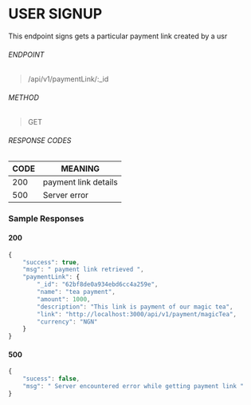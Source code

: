 
# USER SIGNUP 
This endpoint signs gets a particular payment link created by a usr 


###### ENDPOINT 
> /api/v1/paymentLink/:_id


###### METHOD 
> GET


###### RESPONSE CODES 

CODE | MEANING 
-----|-------- 
200 | payment link details 
500  | Server error 


### Sample Responses 

#### 200

```javascript 
{
	"success": true,
	"msg": " payment link retrieved ",
	"paymentLink": {
		"_id": "62bf8de0a934ebd6cc4a259e",
		"name": "tea payment",
		"amount": 1000,
		"description": "This link is payment of our magic tea",
		"link": "http://localhost:3000/api/v1/payment/magicTea",
		"currency": "NGN"
	}
}
```

    
####  500 
```javascript 
{
	"sucess": false,
	"msg": " Server encountered error while getting payment link "
}
```


